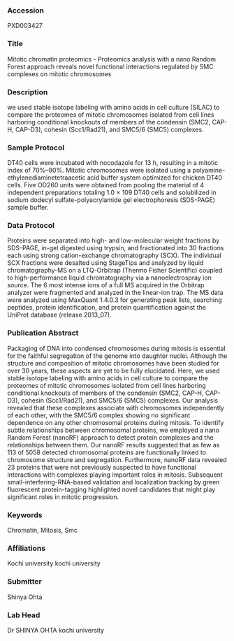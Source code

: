 ### Accession
PXD003427

### Title
Mitotic chromatin proteomics -  Proteomics analysis with a nano Random Forest approach reveals novel functional interactions regulated by SMC complexes on mitotic chromosomes

### Description
we used stable isotope labeling with amino acids in cell culture (SILAC) to compare the proteomes of mitotic chromosomes isolated from cell lines harboring conditional knockouts of members of the condensin (SMC2, CAP-H, CAP-D3), cohesin (Scc1/Rad21), and SMC5/6 (SMC5) complexes.

### Sample Protocol
DT40 cells were incubated with nocodazole for 13 h, resulting in a mitotic index of 70%–90%. Mitotic chromosomes were isolated using a polyamine-ethylenediaminetetraacetic acid buffer system optimized for chicken DT40 cells. Five OD260 units were obtained from pooling the material of 4 independent preparations totaling 1.0 × 109 DT40 cells and solubilized in sodium dodecyl sulfate-polyacrylamide gel electrophoresis (SDS-PAGE) sample buffer.

### Data Protocol
Proteins were separated into high- and low-molecular weight fractions by SDS-PAGE, in-gel digested using trypsin, and fractionated into 30 fractions each using strong cation-exchange chromatography (SCX). The individual SCX fractions were desalted using StageTips and analyzed by liquid chromatography-MS on a LTQ-Orbitrap (Thermo Fisher Scientific) coupled to high-performance liquid chromatography via a nanoelectrospray ion source. The 6 most intense ions of a full MS acquired in the Orbitrap analyzer were fragmented and analyzed in the linear-ion trap. The MS data were analyzed using MaxQuant 1.4.0.3 for generating peak lists, searching peptides, protein identification, and protein quantification against the UniProt database (release 2013_07).

### Publication Abstract
Packaging of DNA into condensed chromosomes during mitosis is essential for the faithful segregation of the genome into daughter nuclei. Although the structure and composition of mitotic chromosomes have been studied for over 30 years, these aspects are yet to be fully elucidated. Here, we used stable isotope labeling with amino acids in cell culture to compare the proteomes of mitotic chromosomes isolated from cell lines harboring conditional knockouts of members of the condensin (SMC2, CAP-H, CAP-D3), cohesin (Scc1/Rad21), and SMC5/6 (SMC5) complexes. Our analysis revealed that these complexes associate with chromosomes independently of each other, with the SMC5/6 complex showing no significant dependence on any other chromosomal proteins during mitosis. To identify subtle relationships between chromosomal proteins, we employed a nano Random Forest (nanoRF) approach to detect protein complexes and the relationships between them. Our nanoRF results suggested that as few as 113 of 5058 detected chromosomal proteins are functionally linked to chromosome structure and segregation. Furthermore, nanoRF data revealed 23 proteins that were not previously suspected to have functional interactions with complexes playing important roles in mitosis. Subsequent small-interfering-RNA-based validation and localization tracking by green fluorescent protein-tagging highlighted novel candidates that might play significant roles in mitotic progression.

### Keywords
Chromatin, Mitosis, Smc

### Affiliations
Kochi university
kochi university

### Submitter
Shinya Ohta

### Lab Head
Dr SHINYA OHTA
kochi university


